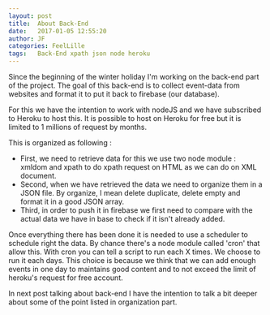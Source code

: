```yaml
---
layout: post
title:  About Back-End
date:   2017-01-05 12:55:20
author: JF
categories: FeelLille
tags:	Back-End xpath json node heroku
---
```


Since the beginning of the winter holiday I'm working on the back-end part of the project. The goal of this back-end is to collect event-data from websites and format it to put it back to firebase (our database).

For this we have the intention to work with nodeJS and we have subscribed to Heroku to host this. It is possible to host on Heroku for free but it is limited to 1 millions of request by months.

This is organized as following :
* First, we need to retrieve data for this we use two node module : xmldom and xpath to do xpath request on HTML as we can do on XML document.
* Second, when we have retrieved the data we need to organize them in a JSON file. By organize, I mean delete duplicate, delete empty and format it in a good JSON array.
* Third, in order to push it in firebase we first need to compare with the actual data we have in base to check if it isn't already added.

Once everything there has been done it is needed to use a scheduler to schedule right the data. By chance there's a node module called 'cron' that allow this. With cron you can tell a script to run each X times. We choose to run it each days.
This choice is because we think that we can add enough events in one day to maintains good content and to not exceed the limit of heroku's request for free account.

In next post talking about back-end I have the intention to talk a bit deeper about some of the point listed in organization part.